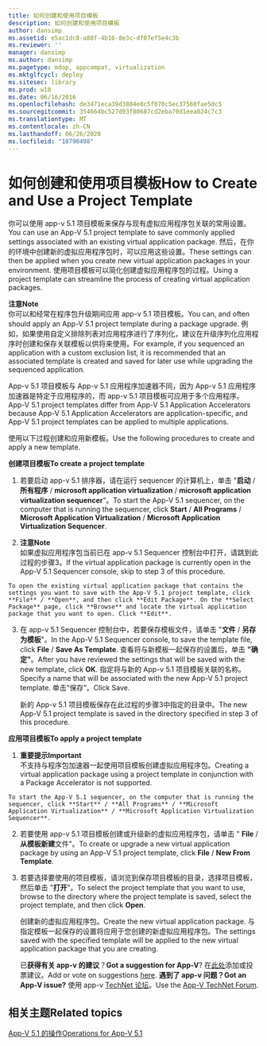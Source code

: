 ```yaml
---
title: 如何创建和使用项目模板
description: 如何创建和使用项目模板
author: dansimp
ms.assetid: e5ac1dc8-a88f-4b16-8e3c-df07ef5e4c3b
ms.reviewer: ''
manager: dansimp
ms.author: dansimp
ms.pagetype: mdop, appcompat, virtualization
ms.mktglfcycl: deploy
ms.sitesec: library
ms.prod: w10
ms.date: 06/16/2016
ms.openlocfilehash: de3471eca39d3804e8c5f070c5ec37560fae5dc5
ms.sourcegitcommit: 354664bc527d93f80687cd2eba70d1eea024c7c3
ms.translationtype: MT
ms.contentlocale: zh-CN
ms.lasthandoff: 06/26/2020
ms.locfileid: "10798498"
---
```

# <span data-ttu-id="8820c-103">如何创建和使用项目模板</span><span class="sxs-lookup"><span data-stu-id="8820c-103">How to Create and Use a Project Template</span></span>


<span data-ttu-id="8820c-104">你可以使用 app-v 5.1 项目模板来保存与现有虚拟应用程序包关联的常用设置。</span><span class="sxs-lookup"><span data-stu-id="8820c-104">You can use an App-V 5.1 project template to save commonly applied settings associated with an existing virtual application package.</span></span> <span data-ttu-id="8820c-105">然后，在你的环境中创建新的虚拟应用程序包时，可以应用这些设置。</span><span class="sxs-lookup"><span data-stu-id="8820c-105">These settings can then be applied when you create new virtual application packages in your environment.</span></span> <span data-ttu-id="8820c-106">使用项目模板可以简化创建虚拟应用程序包的过程。</span><span class="sxs-lookup"><span data-stu-id="8820c-106">Using a project template can streamline the process of creating virtual application packages.</span></span>

**<span data-ttu-id="8820c-107">注意</span><span class="sxs-lookup"><span data-stu-id="8820c-107">Note</span></span>**  
<span data-ttu-id="8820c-108">你可以和经常在程序包升级期间应用 app-v 5.1 项目模板。</span><span class="sxs-lookup"><span data-stu-id="8820c-108">You can, and often should apply an App-V 5.1 project template during a package upgrade.</span></span> <span data-ttu-id="8820c-109">例如，如果使用自定义排除列表对应用程序进行了序列化，建议在升级序列化应用程序时创建和保存关联模板以供将来使用。</span><span class="sxs-lookup"><span data-stu-id="8820c-109">For example, if you sequenced an application with a custom exclusion list, it is recommended that an associated template is created and saved for later use while upgrading the sequenced application.</span></span>



<span data-ttu-id="8820c-110">App-v 5.1 项目模板与 App-v 5.1 应用程序加速器不同，因为 App-v 5.1 应用程序加速器是特定于应用程序的，而 app-v 5.1 项目模板可应用于多个应用程序。</span><span class="sxs-lookup"><span data-stu-id="8820c-110">App-V 5.1 project templates differ from App-V 5.1 Application Accelerators because App-V 5.1 Application Accelerators are application-specific, and App-V 5.1 project templates can be applied to multiple applications.</span></span>

<span data-ttu-id="8820c-111">使用以下过程创建和应用新模板。</span><span class="sxs-lookup"><span data-stu-id="8820c-111">Use the following procedures to create and apply a new template.</span></span>

**<span data-ttu-id="8820c-112">创建项目模板</span><span class="sxs-lookup"><span data-stu-id="8820c-112">To create a project template</span></span>**

1.  <span data-ttu-id="8820c-113">若要启动 app-v 5.1 排序器，请在运行 sequencer 的计算机上，单击 "**启动**  /  **所有程序**  /  **microsoft application virtualization**  /  **microsoft application virtualization sequencer**"。</span><span class="sxs-lookup"><span data-stu-id="8820c-113">To start the App-V 5.1 sequencer, on the computer that is running the sequencer, click **Start** / **All Programs** / **Microsoft Application Virtualization** / **Microsoft Application Virtualization Sequencer**.</span></span>

2.  **<span data-ttu-id="8820c-114">注意</span><span class="sxs-lookup"><span data-stu-id="8820c-114">Note</span></span>**  
    <span data-ttu-id="8820c-115">如果虚拟应用程序包当前已在 app-v 5.1 Sequencer 控制台中打开，请跳到此过程的步骤3。</span><span class="sxs-lookup"><span data-stu-id="8820c-115">If the virtual application package is currently open in the App-V 5.1 Sequencer console, skip to step 3 of this procedure.</span></span>



~~~
To open the existing virtual application package that contains the settings you want to save with the App-V 5.1 project template, click **File** / **Open**, and then click **Edit Package**. On the **Select Package** page, click **Browse** and locate the virtual application package that you want to open. Click **Edit**.
~~~

3. <span data-ttu-id="8820c-116">在 app-v 5.1 Sequencer 控制台中，若要保存模板文件，请单击 "**文件**  /  **另存为模板**"。</span><span class="sxs-lookup"><span data-stu-id="8820c-116">In the App-V 5.1 Sequencer console, to save the template file, click **File** / **Save As Template**.</span></span> <span data-ttu-id="8820c-117">查看将与新模板一起保存的设置后，单击 **"确定"**。</span><span class="sxs-lookup"><span data-stu-id="8820c-117">After you have reviewed the settings that will be saved with the new template, click **OK**.</span></span> <span data-ttu-id="8820c-118">指定将与新的 App-v 5.1 项目模板关联的名称。</span><span class="sxs-lookup"><span data-stu-id="8820c-118">Specify a name that will be associated with the new App-V 5.1 project template.</span></span> <span data-ttu-id="8820c-119">单击“保存”。</span><span class="sxs-lookup"><span data-stu-id="8820c-119">Click Save.</span></span>

   <span data-ttu-id="8820c-120">新的 App-v 5.1 项目模板保存在此过程的步骤3中指定的目录中。</span><span class="sxs-lookup"><span data-stu-id="8820c-120">The new App-V 5.1 project template is saved in the directory specified in step 3 of this procedure.</span></span>

**<span data-ttu-id="8820c-121">应用项目模板</span><span class="sxs-lookup"><span data-stu-id="8820c-121">To apply a project template</span></span>**

1.  **<span data-ttu-id="8820c-122">重要提示</span><span class="sxs-lookup"><span data-stu-id="8820c-122">Important</span></span>**  
    <span data-ttu-id="8820c-123">不支持与程序包加速器一起使用项目模板创建虚拟应用程序包。</span><span class="sxs-lookup"><span data-stu-id="8820c-123">Creating a virtual application package using a project template in conjunction with a Package Accelerator is not supported.</span></span>



~~~
To start the App-V 5.1 sequencer, on the computer that is running the sequencer, click **Start** / **All Programs** / **Microsoft Application Virtualization** / **Microsoft Application Virtualization Sequencer**.
~~~

2. <span data-ttu-id="8820c-124">若要使用 app-v 5.1 项目模板创建或升级新的虚拟应用程序包，请单击 " **File**  /  **从模板新建**文件"。</span><span class="sxs-lookup"><span data-stu-id="8820c-124">To create or upgrade a new virtual application package by using an App-V 5.1 project template, click **File** / **New From Template**.</span></span>

3. <span data-ttu-id="8820c-125">若要选择要使用的项目模板，请浏览到保存项目模板的目录，选择项目模板，然后单击 "**打开**"。</span><span class="sxs-lookup"><span data-stu-id="8820c-125">To select the project template that you want to use, browse to the directory where the project template is saved, select the project template, and then click **Open**.</span></span>

   <span data-ttu-id="8820c-126">创建新的虚拟应用程序包。</span><span class="sxs-lookup"><span data-stu-id="8820c-126">Create the new virtual application package.</span></span> <span data-ttu-id="8820c-127">与指定模板一起保存的设置将应用于您创建的新虚拟应用程序包。</span><span class="sxs-lookup"><span data-stu-id="8820c-127">The settings saved with the specified template will be applied to the new virtual application package that you are creating.</span></span>

   <span data-ttu-id="8820c-128">已**获得有关 app-v 的建议**？</span><span class="sxs-lookup"><span data-stu-id="8820c-128">**Got a suggestion for App-V**?</span></span> <span data-ttu-id="8820c-129">在[此处](http://appv.uservoice.com/forums/280448-microsoft-application-virtualization)添加或投票建议。</span><span class="sxs-lookup"><span data-stu-id="8820c-129">Add or vote on suggestions [here](http://appv.uservoice.com/forums/280448-microsoft-application-virtualization).</span></span> **<span data-ttu-id="8820c-130">遇到了 app-v 问题？</span><span class="sxs-lookup"><span data-stu-id="8820c-130">Got an App-V issue?</span></span>** <span data-ttu-id="8820c-131">使用 app-v [TechNet 论坛](https://social.technet.microsoft.com/Forums/home?forum=mdopappv)。</span><span class="sxs-lookup"><span data-stu-id="8820c-131">Use the [App-V TechNet Forum](https://social.technet.microsoft.com/Forums/home?forum=mdopappv).</span></span>

## <span data-ttu-id="8820c-132">相关主题</span><span class="sxs-lookup"><span data-stu-id="8820c-132">Related topics</span></span>


[<span data-ttu-id="8820c-133">App-V 5.1 的操作</span><span class="sxs-lookup"><span data-stu-id="8820c-133">Operations for App-V 5.1</span></span>](operations-for-app-v-51.md)









